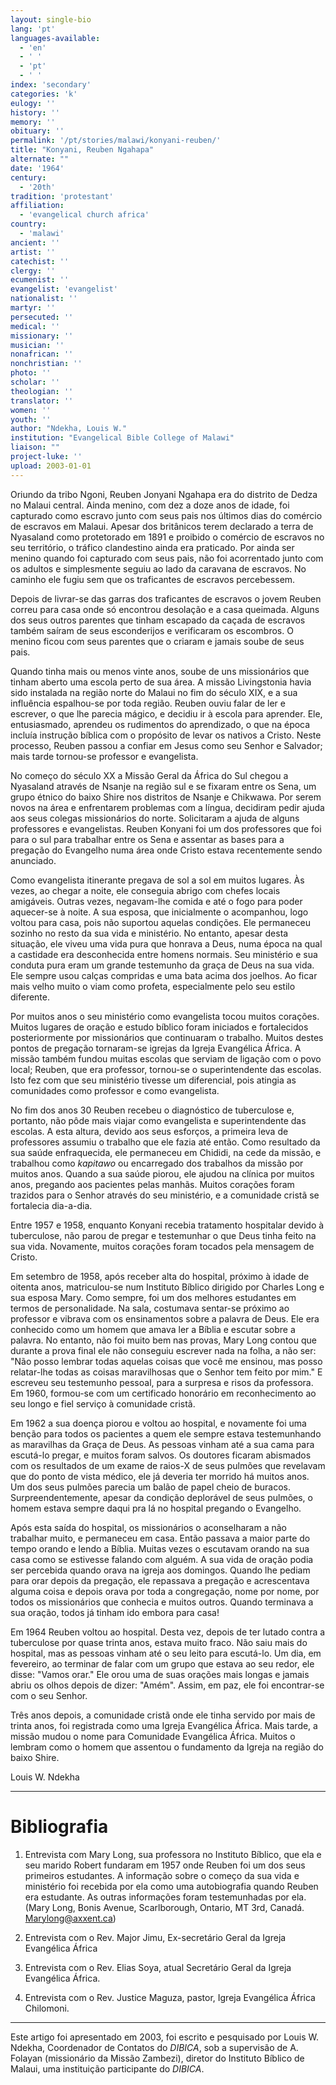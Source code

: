 ```yaml
---
layout: single-bio
lang: 'pt'
languages-available:
  - 'en'
  - ' '
  - 'pt'
  - ' '
index: 'secondary'
categories: 'k'
eulogy: ''
history: ''
memory: ''
obituary: ''
permalink: '/pt/stories/malawi/konyani-reuben/'
title: "Konyani, Reuben Ngahapa"
alternate: ""
date: '1964'
century:
  - '20th'
tradition: 'protestant'
affiliation:
  - 'evangelical church africa'
country:
  - 'malawi'
ancient: ''
artist: ''
catechist: ''
clergy: ''
ecumenist: ''
evangelist: 'evangelist'
nationalist: ''
martyr: ''
persecuted: ''
medical: ''
missionary: ''
musician: ''
nonafrican: ''
nonchristian: ''
photo: ''
scholar: ''
theologian: ''
translator: ''
women: ''
youth: ''
author: "Ndekha, Louis W."
institution: "Evangelical Bible College of Malawi"
liaison: ""
project-luke: ''
upload: 2003-01-01
---
```




Oriundo da tribo Ngoni, Reuben Jonyani Ngahapa era do distrito de Dedza no Malaui central. Ainda menino, com dez a doze anos de idade, foi capturado como escravo junto com seus pais nos últimos dias do comércio de escravos em Malaui. Apesar dos britânicos terem declarado a terra de Nyasaland como protetorado em 1891 e proibido o comércio de escravos no seu território, o tráfico clandestino ainda era praticado. Por ainda ser menino quando foi capturado com seus pais, não foi acorrentado junto com os adultos e simplesmente seguiu ao lado da caravana de escravos. No caminho ele fugiu sem que os traficantes de escravos percebessem.

Depois de livrar-se das garras dos traficantes de escravos o jovem Reuben correu para casa onde só encontrou desolação e a casa queimada. Alguns dos seus outros parentes que tinham escapado da caçada de escravos também saíram de seus esconderijos e verificaram os escombros. O menino ficou com seus parentes que o criaram e jamais soube de seus pais.

Quando tinha mais ou menos vinte anos, soube de uns missionários que tinham aberto uma escola perto de sua área. A missão Livingstonia havia sido instalada na região norte do Malaui no fim do século XIX, e a sua influência espalhou-se por toda região. Reuben ouviu falar de ler e escrever, o que lhe parecia mágico, e decidiu ir à escola para aprender. Ele, entusiasmado, aprendeu os rudimentos do aprendizado, o que na época incluía instrução bíblica com o propósito de levar os nativos a Cristo. Neste processo, Reuben passou a confiar em Jesus como seu Senhor e Salvador; mais tarde tornou-se professor e evangelista.

No começo do século XX a Missão Geral da África do Sul chegou a Nyasaland através de Nsanje na região sul e se fixaram entre os Sena, um grupo étnico do baixo Shire nos distritos de Nsanje e Chikwawa. Por serem novos na área e enfrentarem problemas com a língua, decidiram pedir ajuda aos seus colegas missionários do norte. Solicitaram a ajuda de alguns professores e evangelistas. Reuben Konyani foi um dos professores que foi para o sul para trabalhar entre os Sena e assentar as bases para a pregação do Evangelho numa área onde Cristo estava recentemente sendo anunciado.

Como evangelista itinerante pregava de sol a sol em muitos lugares. Às vezes, ao chegar a noite, ele conseguia abrigo com chefes locais amigáveis. Outras vezes, negavam-lhe comida e até o fogo para poder aquecer-se à noite. A sua esposa, que inicialmente o acompanhou, logo voltou para casa, pois não suportou aquelas condições. Ele permaneceu sozinho no resto da sua vida e ministério. No entanto, apesar desta situação, ele viveu uma vida pura que honrava a Deus, numa época na qual a castidade era desconhecida entre homens normais. Seu ministério e sua conduta pura eram um grande testemunho da graça de Deus na sua vida. Ele sempre usou calças compridas e uma bata acima dos joelhos. Ao ficar mais velho muito o viam como profeta, especialmente pelo seu estilo diferente.

Por muitos anos o seu ministério como evangelista tocou muitos corações. Muitos lugares de oração e estudo bíblico foram iniciados e fortalecidos posteriormente por missionários que continuaram o trabalho. Muitos destes pontos de pregação tornaram-se igrejas da Igreja Evangélica África. A missão também fundou muitas escolas que serviam de ligação com o povo local; Reuben, que era professor, tornou-se o superintendente das escolas. Isto fez com que seu ministério tivesse um diferencial, pois atingia as comunidades como professor e como evangelista.

No fim dos anos 30 Reuben recebeu o diagnóstico de tuberculose e, portanto, não pôde mais viajar como evangelista e superintendente das escolas. A esta altura, devido aos seus esforços, a primeira leva de professores assumiu o trabalho que ele fazia até então. Como resultado da sua saúde enfraquecida, ele permaneceu em Chididi, na cede da missão, e trabalhou como *kapitawo* ou encarregado dos trabalhos da missão por muitos anos. Quando a sua saúde piorou, ele ajudou na clínica por muitos anos, pregando aos pacientes pelas manhãs. Muitos corações foram trazidos para o Senhor através do seu ministério, e a comunidade cristã se fortalecia dia-a-dia.

Entre 1957 e 1958, enquanto Konyani recebia tratamento hospitalar devido à tuberculose, não parou de pregar e testemunhar o que Deus tinha feito na sua vida. Novamente, muitos corações foram tocados pela mensagem de Cristo.

Em setembro de 1958, após receber alta do hospital, próximo à idade de oitenta anos, matriculou-se num Instituto Bíblico dirigido por Charles Long e sua esposa Mary. Como sempre, foi um dos melhores estudantes em termos de personalidade. Na sala, costumava sentar-se próximo ao professor e vibrava com os ensinamentos sobre a palavra de Deus. Ele era conhecido como um homem que amava ler a Bíblia e escutar sobre a palavra. No entanto, não foi muito bem nas provas, Mary Long contou que durante a prova final ele não conseguiu escrever nada na folha, a não ser: "Não posso lembrar todas aquelas coisas que você me ensinou, mas posso relatar-lhe todas as coisas maravilhosas que o Senhor tem feito por mim." E escreveu seu testemunho pessoal, para a surpresa e risos da professora. Em 1960, formou-se com um certificado honorário em reconhecimento ao seu longo e fiel serviço à comunidade cristã.

Em 1962 a sua doença piorou e voltou ao hospital, e novamente foi uma benção para todos os pacientes a quem ele sempre estava testemunhando as maravilhas da Graça de Deus. As pessoas vinham até a sua cama para escutá-lo pregar, e muitos foram salvos. Os doutores ficaram abismados com os resultados de um exame de raios-X de seus pulmões que revelavam que do ponto de vista médico, ele já deveria ter morrido há muitos anos. Um dos seus pulmões parecia um balão de papel cheio de buracos. Surpreendentemente, apesar da condição deplorável de seus pulmões, o homem estava sempre daqui pra lá no hospital pregando o Evangelho.

Após esta saída do hospital, os missionários o aconselharam a não trabalhar muito, e permaneceu em casa. Então passava a maior parte do tempo orando e lendo a Bíblia. Muitas vezes o escutavam orando na sua casa como se estivesse falando com alguém. A sua vida de oração podia ser percebida quando orava na igreja aos domingos. Quando lhe pediam para orar depois da pregação, ele repassava a pregação e acrescentava alguma coisa e depois orava por toda a congregação, nome por nome, por todos os missionários que conhecia e muitos outros. Quando terminava a sua oração, todos já tinham ido embora para casa!

Em 1964 Reuben voltou ao hospital. Desta vez, depois de ter lutado contra a tuberculose por quase trinta anos, estava muito fraco. Não saiu mais do hospital, mas as pessoas vinham até o seu leito para escutá-lo. Um dia, em fevereiro, ao terminar de falar com um grupo que estava ao seu redor, ele disse: "Vamos orar." Ele orou uma de suas orações mais longas e jamais abriu os olhos depois de dizer: "Amém". Assim, em paz, ele foi encontrar-se com o seu Senhor.

Três anos depois, a comunidade cristã onde ele tinha servido por mais de trinta anos, foi registrada como uma Igreja Evangélica África. Mais tarde, a missão mudou o nome para Comunidade Evangélica África. Muitos o lembram como o homem que assentou o fundamento da Igreja na região do baixo Shire.

Louis W. Ndekha

---

# Bibliografia

1. Entrevista com Mary Long, sua professora no Instituto Bíblico, que ela e seu marido Robert fundaram em 1957 onde Reuben foi um dos seus primeiros estudantes. A informação sobre o começo da sua vida e ministério foi recebida por ela como uma autobiografia quando Reuben era estudante. As outras informações foram testemunhadas por ela. (Mary Long, Bonis Avenue, Scarlborough, Ontario, MT 3rd, Canadá. Marylong@axxent.ca)

2. Entrevista com o Rev. Major Jimu, Ex-secretário Geral da Igreja Evangélica África

3. Entrevista com o Rev. Elias Soya, atual Secretário Geral da Igreja Evangélica África.

4. Entrevista com o Rev. Justice Maguza, pastor, Igreja Evangélica África Chilomoni.

---

Este artigo foi apresentado em 2003, foi escrito e pesquisado por Louis W. Ndekha, Coordenador de Contatos do *DIBICA*, sob a supervisão de A. Folayan (missionário da Missão Zambezi), diretor do Instituto Bíblico de Malaui, uma instituição participante do *DIBICA*.
